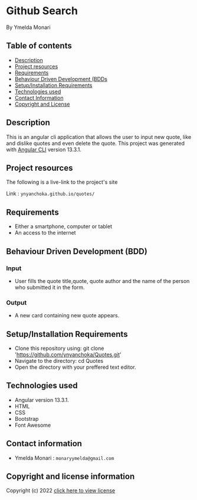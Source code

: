 # Github Search
By Ymelda Monari



## Table of contents
+ [Description](#Description)
+ [Project resources](#project-resources)
+ [Requirements](#requirements)
+ [Behaviour Driven Development (BDDs](#BDD)
+ [Setup/Installation Requirements](#setupinstallation-requirements)
+ [Technologies used](#technologies-used)
+ [Contact Information](#contact-information)
+ [Copyright and License](#copyright-and-license-information) 


## Description

This is an angular cli application that allows the user to input new quote, like and dislike quotes and even delete the quote.
This project was generated with [Angular CLI](https://github.com/angular/angular-cli) version 13.3.1.

## Project resources
The following is a live-link to the project's site

Link : `ynyanchoka.github.io/quotes/`

## Requirements
+ Either a smartphone, computer or tablet
+ An access to the internet

## Behaviour Driven Development (BDD)
 ### Input 
   - User fills the quote title,quote, quote author and  the name of the person who submitted it in the form.
### Output
   - A new card containing new quote appears.

## Setup/Installation Requirements
- Clone this repository using:
   git clone 'https://github.com/ynyanchoka/Quotes.git'
- Navigate to the directory:
     cd Quotes
- Open the directory with your preffered text editor.
    
## Technologies used
+ Angular version 13.3.1. 
+ HTML 
+ CSS
+ Bootstrap
+ Font Awesome

## Contact information
+ Ymelda Monari : `monaryymelda@gmail.com`

## Copyright and license information

Copyright (c) 2022 [click here to view license](LICENSE)
